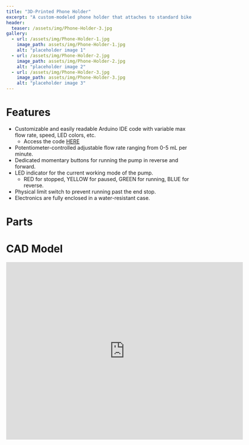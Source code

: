 ```yaml
---
title: "3D-Printed Phone Holder"
excerpt: "A custom-modeled phone holder that attaches to standard bike handlebars and offers adjustable viewing angles."
header:
  teaser: /assets/img/Phone-Holder-3.jpg
gallery:
  - url: /assets/img/Phone-Holder-1.jpg
    image_path: assets/img/Phone-Holder-1.jpg
    alt: "placeholder image 1"
  - url: /assets/img/Phone-Holder-2.jpg
    image_path: assets/img/Phone-Holder-2.jpg
    alt: "placeholder image 2"
  - url: /assets/img/Phone-Holder-3.jpg
    image_path: assets/img/Phone-Holder-3.jpg
    alt: "placeholder image 3"
---
```


# Features

* Customizable and easily readable Arduino IDE code with variable max flow rate, speed, LED colors, etc.
  * Access the code [HERE](https://github.com/wal627/Syringe-Pump/blob/main/Syringe_pot.ino)
* Potentiometer-controlled adjustable flow rate ranging from 0-5 mL per minute.
* Dedicated momentary buttons for running the pump in reverse and forward.
* LED indicator for the current working mode of the pump. 
  * RED for stopped, YELLOW for paused, GREEN for running, BLUE for reverse.
* Physical limit switch to prevent running past the end stop.
* Electronics are fully enclosed in a water-resistant case.

# Parts

# CAD Model
<iframe src="https://vanderbilt643.autodesk360.com/shares/public/SH512d4QTec90decfa6ed4beca740aae9bb2?mode=embed" width="640" height="480" allowfullscreen="true" webkitallowfullscreen="true" mozallowfullscreen="true"  frameborder="0"></iframe>
